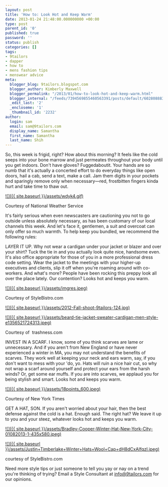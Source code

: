 ```yaml
---
layout: post
title: 'How to: Look Hot and Keep Warm'
date: 2013-01-24 21:48:00.000000000 +00:00
type: post
parent_id: '0'
published: true
password: ''
status: publish
categories: []
tags:
- 9tailors
- dapper
- how to
- mens fashion tips
- menswear advice
meta:
  blogger_blog: 9tailors.blogspot.com
  blogger_author: Kimberly Maxwell
  blogger_permalink: "/2013/01/how-to-look-hot-and-keep-warm.html"
  blogger_internal: "/feeds/7394569855460563391/posts/default/6028088837255366709"
  _edit_last: '2'
  _encloseme: '1'
  _thumbnail_id: '2232'
author:
  login: sam
  email: sam@9tailors.com
  display_name: Samantha
  first_name: Samantha
  last_name: Shih
---
```

So, this week is frigid, right? How about this morning? It feels like the cold seeps into your bone marrow and just permeates throughout your body until you get indoors. Don't have gloves? Fuggedaboutit. Your hands are so numb that it's actually a concerted effort to do everyday things like open doors, hail a cab, send a text, make a call. Jam them digits in your pockets and sparingly remove only when necessary—red, frostbitten fingers kinda hurt and take time to thaw out.

[![]({{ site.baseurl }}/assets/wdyk4.gif)](http://4.bp.blogspot.com/-CQw9d61BObc/UQGotOi5F6I/AAAAAAAAB3g/djGWef7pf08/s1600/wdyk4.gif)

Courtesy of National Weather Service

It's fairly serious when even newscasters are cautioning you not to go outside unless absolutely necessary, as has been customary of our local channels this week. And let's face it, gentlemen, a suit and overcoat can only offer so much warmth. To help keep you bundled, we recommend the following rules:

LAYER IT UP. Why not wear a cardigan under your jacket or blazer and over your shirt? Tuck the tie in and you actually look quite nice, handsome even. It's also office appropriate for those of you in a more professional dress code setting. Wear the jacket to the meetings with your higher-up executives and clients, slip it off when you're roaming around with co-workers. And what's more? People have been rocking this preppy look all over the place lately. Our contention? Looks hot and keeps you warm.

[![]({{ site.baseurl }}/assets/imgres.jpeg)](http://4.bp.blogspot.com/-QMb8SS_Bhkc/UQGmOVmF9SI/AAAAAAAAB1g/PgSzDG9I1CY/s1600/imgres.jpeg)

Courtesy of StyleBistro.com

[![]({{ site.baseurl }}/assets/2012-Fall-shoot-9tailors-124.jpg)](http://1.bp.blogspot.com/-Rs-kuqnY_Jw/UQGmU0gb42I/AAAAAAAAB1w/5VoGt2CFDa0/s1600/2012-Fall-shoot-9tailors-124.jpg)

[![]({{ site.baseurl }}/assets/beard-tie-jacket-sweater-cardigan-men-style-e1356521724313.jpeg)](http://3.bp.blogspot.com/-Kw6Vve3Xb1M/UQGn76RFnGI/AAAAAAAAB3A/gXVa0RH7oH4/s1600/beard-tie-jacket-sweater-cardigan-men-style-e1356521724313.jpeg)

Courtesy of  trashness.com

INVEST IN A SCARF. I know, some of you think scarves are lame or unnecessary. And if you aren't from New England or have never experienced a winter in MA, you may not understand the benefits of scarves. They work well at keeping your neck and ears warm, say, if you don't want to mess with your 'do, yo. Hats will ruin a nice hair cut, so why not wrap a scarf around yourself and protect your ears from the harsh winds? Or, get some ear muffs. If you are into scarves, we applaud you for being stylish and smart. Looks hot and keeps you warm.  
  

[![]({{ site.baseurl }}/assets/18points_600.jpeg)](http://1.bp.blogspot.com/-WCTxL_dJlGw/UQGmO9_lTpI/AAAAAAAAB1k/sWZrjGAHgXs/s1600/18points_600.jpeg)

Courtesy of New York Times

GET A HAT, SON. If you aren't worried about your hair, then the best defense against the cold is a hat. Enough said. The right hat? We leave it up to you and your steez, whatever looks hot and keeps you warm.

[![]({{ site.baseurl }}/assets/Bradley-Cooper-Winter-Hat-New-York-City-01082013-1-435x580.jpeg)](http://4.bp.blogspot.com/-f6FalQWfRU8/UQGn9PWCotI/AAAAAAAAB3I/MU25eyZL5mE/s1600/Bradley-Cooper-Winter-Hat-New-York-City-01082013-1-435x580.jpeg)

[![]({{ site.baseurl }}/assets/Justin+Timberlake+Winter+Hats+Wool+Cap+dH8dCxAIfqzl.jpeg)](http://3.bp.blogspot.com/-oNYXQ2eF7oM/UQGn6L6F8eI/AAAAAAAAB24/8sH8t8N5hT4/s1600/Justin+Timberlake+Winter+Hats+Wool+Cap+dH8dCxAIfqzl.jpeg)

courtesy of StyleBistro.com

Need more style tips or just someone to tell you yay or nay on a trend you're thinking of trying? Email a Style Consultant at [info@9tailors.com](mailto:%20info@9tailors.com) for our opinions.